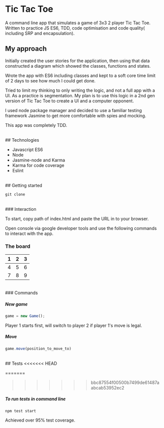 # Tic Tac Toe

A command line app that simulates a game of 3x3 2 player Tic Tac Toe. Written to practice JS ES6, TDD, code optimisation and code quality( including SRP and encapsulation).

## My approach

Initially created the user stories for the application, then using that data constructed a diagram which showed the classes, functions and states.

Wrote the app with ES6 including classes and kept to a soft core time limit of 2 days to see how much I could get done.

Tried to limit my thinking to only writing the logic, and not a full app with a UI. As a practice is segmentation. My plan is to use this logic in a 2nd gen version of Tic Tac Toe to create a UI and a computer opponent.

I used node package manager and decided to use a familiar testing framework Jasmine to get more comfortable with spies and mocking.

This app was completely TDD.

<br>
## Technologies

* Javascript ES6
* Node
* Jasmine-node and Karma
* Karma for code coverage
* Eslint

<br>
## Getting started

```javascript
git clone
```
<br>
### Interaction

To start, copy path of index.html and paste the URL in to your browser.

Open console via google developer tools and use the following commands to interact with the app.

### The board

1  | 2 | 3
---|---|---
4  | 5 | 6
7  | 8 | 9
<br>
### Commands

##### New game

```javascript
game = new Game();
```

Player 1 starts first, will switch to player 2 if player 1's move is legal.
</br>

##### Move

```javascript
game.move(position_to_move_to)
```
<br>
## Tests
<<<<<<< HEAD

=======
>>>>>>> bbc87554f00500b7499de61487aabcab53952ec2
##### To run tests in command line

```
npm test start
```
Achieved over 95% test coverage.
